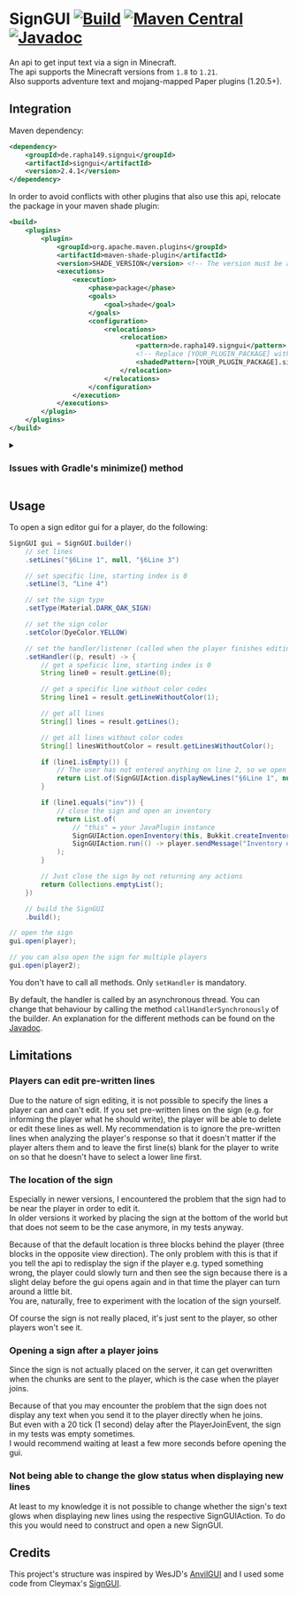 # SignGUI [![Build](https://github.com/Rapha149/SignGUI/actions/workflows/build.yml/badge.svg)](https://github.com/Rapha149/SignGUI/actions/workflows/build.yml) [![Maven Central](https://img.shields.io/maven-central/v/de.rapha149.signgui/signgui?label=Maven%20Central)](https://central.sonatype.com/artifact/de.rapha149.signgui/signgui) [![Javadoc](https://javadoc.io/badge2/de.rapha149.signgui/signgui/Javadoc.svg)](https://javadoc.io/doc/de.rapha149.signgui/signgui) 
An api to get input text via a sign in Minecraft.  
The api supports the Minecraft versions from `1.8` to `1.21`.  
Also supports adventure text and mojang-mapped Paper plugins (1.20.5+).

## Integration

Maven dependency:
```xml
<dependency>
    <groupId>de.rapha149.signgui</groupId>
    <artifactId>signgui</artifactId>
    <version>2.4.1</version>
</dependency>
```

In order to avoid conflicts with other plugins that also use this api, relocate the package in your maven shade plugin:
```xml
<build>
    <plugins>
        <plugin>
            <groupId>org.apache.maven.plugins</groupId>
            <artifactId>maven-shade-plugin</artifactId>
            <version>SHADE_VERSION</version> <!-- The version must be at least 3.5.0 -->
            <executions>
                <execution>
                    <phase>package</phase>
                    <goals>
                        <goal>shade</goal>
                    </goals>
                    <configuration>
                        <relocations>
                            <relocation>
                                <pattern>de.rapha149.signgui</pattern>
                                <!-- Replace [YOUR_PLUGIN_PACKAGE] with your namespace -->
                                <shadedPattern>[YOUR_PLUGIN_PACKAGE].signgui</shadedPattern>
                            </relocation>
                        </relocations>
                    </configuration>
                </execution>
            </executions>
        </plugin>
    </plugins>
</build>
```

<details>
<summary><h3>Issues with Gradle's minimize() method</h3></summary>

My API loads it's version wrapper classes via Reflection because otherwise the imports not corresponding to the current Minecraft version would cause an error.
Unfortunately, this clashes with Gradle's `minimize()` method because that method causes the compiler to ignore any classes that weren't explicitly used in the code.  
There are two solution to this problem:
1. Explicitly use the correct wrapper class in your code.
   This only works for plugins which are intended to only work on one specific Minecraft version as using a wrapper class that doesn't correspond to the Minecraft version causes errors due to the reasons above.
   Anyway, this is how you could do it:
   ```java
   Wrapper1_20_R4.class.getName()
   ```
   I used the class `Wrapper1_20_R4` in this example which corresponds to the Minecraft version `1.20.5` and `1.20.6`.
   If you are using a mojang-mapped Paper plugin the class would be `MojangWrapper1_20_R4`.  
   In order to find out which Minecraft version corresponds to which wrapper class you can check out this Github repository of mine: [NMSVersions](https://github.com/Rapha149/NMSVersions?tab=readme-ov-file#versions).  
   ​
3. Exclude the SignGUI dependency from being affected by the `minimize()` method like this:
   ```gradle
   minimize() {
       // exclude every version of the SignGUI dependency using a Regex string
       exclude(dependency("de\\.rapha149\\.signgui:signgui:.*"))
   }
   ```
   This solution will cause all wrapper classes to compile. Even if your plugin only supports Minecraft 1.17+ it will also compile the wrapper classes for versions up to 1.16.5.
   However, it's not that much code and there is, to my knowledge, no better solution.
</details>

## Usage
To open a sign editor gui for a player, do the following:
```java
SignGUI gui = SignGUI.builder()
    // set lines
    .setLines("§6Line 1", null, "§6Line 3")

    // set specific line, starting index is 0
    .setLine(3, "Line 4")

    // set the sign type
    .setType(Material.DARK_OAK_SIGN)

    // set the sign color
    .setColor(DyeColor.YELLOW)

    // set the handler/listener (called when the player finishes editing)
    .setHandler((p, result) -> {
        // get a speficic line, starting index is 0
        String line0 = result.getLine(0);

        // get a specific line without color codes
        String line1 = result.getLineWithoutColor(1);

        // get all lines
        String[] lines = result.getLines();

        // get all lines without color codes
        String[] linesWithoutColor = result.getLinesWithoutColor();

        if (line1.isEmpty()) {
            // The user has not entered anything on line 2, so we open the sign again
            return List.of(SignGUIAction.displayNewLines("§6Line 1", null, "§6Line 3", "Line 4"));
        }

        if (line1.equals("inv")) {
            // close the sign and open an inventory
            return List.of(
                // "this" = your JavaPlugin instance
                SignGUIAction.openInventory(this, Bukkit.createInventory(player, 27)),
                SignGUIAction.run(() -> player.sendMessage("Inventory opened!"))
            );
        }

        // Just close the sign by not returning any actions
        return Collections.emptyList();
    })

    // build the SignGUI
    .build();

// open the sign
gui.open(player);

// you can also open the sign for multiple players
gui.open(player2);
```

You don't have to call all methods. Only `setHandler` is mandatory.

By default, the handler is called by an asynchronous thread. You can change that behaviour by calling the method `callHandlerSynchronously` of the builder.
An explanation for the different methods can be found on the [Javadoc](https://javadoc.io/doc/de.rapha149.signgui/signgui).

## Limitations

### Players can edit pre-written lines
Due to the nature of sign editing, it is not possible to specify the lines a player can and can't edit. If you set pre-written lines on the sign (e.g. for informing the player what he should write), the player will be able to delete or edit these lines as well. My recommendation is to ignore the pre-written lines when analyzing the player's response so that it doesn't matter if the player alters them and to leave the first line(s) blank for the player to write on so that he doesn't have to select a lower line first.

### The location of the sign
Especially in newer versions, I encountered the problem that the sign had to be near the player in order to edit it.  
In older versions it worked by placing the sign at the bottom of the world but that does not seem to be the case anymore, in my tests anyway.

Because of that the default location is three blocks behind the player (three blocks in the opposite view direction).
The only problem with this is that if you tell the api to redisplay the sign if the player e.g. typed something wrong, the player could slowly turn and then see the sign because there is a slight delay before the gui opens again and in that time the player can turn around a little bit.  
You are, naturally, free to experiment with the location of the sign yourself.

Of course the sign is not really placed, it's just sent to the player, so other players won't see it.

### Opening a sign after a player joins
Since the sign is not actually placed on the server, it can get overwritten when the chunks are sent to the player, which is the case when the player joins.

Because of that you may encounter the problem that the sign does not display any text when you send it to the player directly when he joins.  
But even with a 20 tick (1 second) delay after the PlayerJoinEvent, the sign in my tests was empty sometimes.  
I would recommend waiting at least a few more seconds before opening the gui.

### Not being able to change the glow status when displaying new lines
At least to my knowledge it is not possible to change whether the sign's text glows when displaying new lines using the respective SignGUIAction.
To do this you would need to construct and open a new SignGUI.

## Credits
This project's structure was inspired by WesJD's [AnvilGUI](https://github.com/WesJD/AnvilGUI) and I used some code from Cleymax's [SignGUI](https://github.com/Cleymax/SignGUI).

